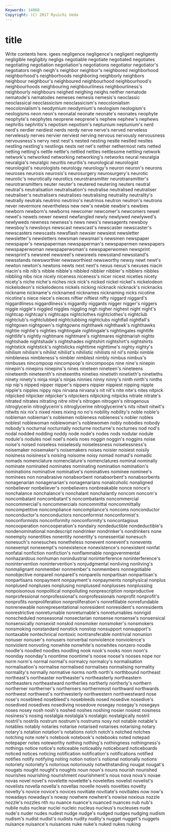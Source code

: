 ```yaml
---
Keywords: 14068 
Copyright: (C) 2017 Ryuichi Ueda
---
```


# title

Write contents here.
igees negligence negligence's negligent negligently negligible negligibly negligs negotiable negotiate
negotiated negotiates negotiating negotiation negotiation's negotiations negotiator negotiator's negotiators neigh
neigh's neighbor neighbor's neighbored neighborhood neighborhood's neighborhoods neighboring neighborly neighbors
neighbour neighbour's neighboured neighbourhood neighbourhood's neighbourhoods neighbouring neighbourliness neighbourliness's neighbourly
neighbours neighed neighing neighs neither nematode nematode's nematodes nemeses nemesis
nemesis's neoclassic neoclassical neoclassicism neoclassicism's neocolonialism neocolonialism's neodymium neodymium's neologism
neologism's neologisms neon neon's neonatal neonate neonate's neonates neophyte neophyte's
neophytes neoprene neoprene's nephew nephew's nephews nephritis nephritis's nepotism nepotism's
neptunium neptunium's nerd nerd's nerdier nerdiest nerds nerdy nerve nerve's
nerved nerveless nervelessly nerves nervier nerviest nerving nervous nervously nervousness
nervousness's nervy nest nest's nested nesting nestle nestled nestles nestling
nestling's nestlings nests net net's nether nethermost nets netted netting
netting's nettle nettle's nettled nettles nettlesome nettling network network's networked
networking networking's networks neural neuralgia neuralgia's neuralgic neuritis neuritis's neurological
neurologist neurologist's neurologists neurology neurology's neuron neuron's neurons neuroses neurosis
neurosis's neurosurgery neurosurgery's neurotic neurotic's neurotically neurotics neurotransmitter neurotransmitter's neurotransmitters
neuter neuter's neutered neutering neuters neutral neutral's neutralisation neutralisation's neutralise
neutralised neutraliser neutraliser's neutralisers neutralises neutralising neutrality neutrality's neutrally neutrals
neutrino neutrino's neutrinos neutron neutron's neutrons never nevermore nevertheless new
new's newbie newbie's newbies newborn newborn's newborns newcomer newcomer's newcomers
newel newel's newels newer newest newfangled newly newlywed newlywed's newlyweds
newness newness's news news's newsagents newsboy newsboy's newsboys newscast newscast's
newscaster newscaster's newscasters newscasts newsflash newsier newsiest newsletter newsletter's newsletters
newsman newsman's newsmen newspaper newspaper's newspaperman newspaperman's newspapermen newspapers newspaperwoman
newspaperwoman's newspaperwomen newsprint newsprint's newsreel newsreel's newsreels newsstand newsstand's newsstands
newsworthier newsworthiest newsworthy newsy newt newt's newton newton's newtons newts
next next's nexus nexus's nexuses niacin niacin's nib nib's nibble
nibble's nibbled nibbler nibbler's nibblers nibbles nibbling nibs nice nicely
niceness niceness's nicer nicest niceties nicety nicety's niche niche's niches
nick nick's nicked nickel nickel's nickelodeon nickelodeon's nickelodeons nickels nicking
nicknack nicknack's nicknacks nickname nickname's nicknamed nicknames nicknaming nicks nicotine
nicotine's niece niece's nieces niftier niftiest nifty niggard niggard's niggardliness
niggardliness's niggardly niggards nigger nigger's niggers niggle niggle's niggled niggles
niggling nigh nigher nighest night night's nightcap nightcap's nightcaps nightclothes
nightclothes's nightclub nightclub's nightclubbed nightclubbing nightclubs nightfall nightfall's nightgown nightgown's
nightgowns nighthawk nighthawk's nighthawks nightie nightie's nighties nightingale nightingale's nightingales
nightlife nightlife's nightly nightmare nightmare's nightmares nightmarish nights nightshade nightshade's
nightshades nightshirt nightshirt's nightshirts nightstick nightstick's nightsticks nighttime nighttime's nighty
nighty's nihilism nihilism's nihilist nihilist's nihilistic nihilists nil nil's nimbi
nimble nimbleness nimbleness's nimbler nimblest nimbly nimbus nimbus's nimbuses nincompoop
nincompoop's nincompoops nine nine's ninepin ninepin's ninepins ninepins's nines nineteen
nineteen's nineteens nineteenth nineteenth's nineteenths nineties ninetieth ninetieth's ninetieths ninety
ninety's ninja ninja's ninjas ninnies ninny ninny's ninth ninth's ninths
nip nip's nipped nipper nipper's nippers nippier nippiest nipping nipple
nipple's nipples nippy nips nirvana nirvana's nit nit's nite nite's
nites nitpick nitpicked nitpicker nitpicker's nitpickers nitpicking nitpicks nitrate nitrate's
nitrated nitrates nitrating nitre nitre's nitrogen nitrogen's nitrogenous nitroglycerin nitroglycerin's
nitroglycerine nitroglycerine's nits nitwit nitwit's nitwits nix nix's nixed nixes
nixing no no's nobility nobility's noble noble's nobleman nobleman's noblemen
nobleness nobleness's nobler nobles noblest noblewoman noblewoman's noblewomen nobly nobodies
nobody nobody's nocturnal nocturnally nocturne nocturne's nocturnes nod nod's nodal
nodded nodding noddy node node's nodes nods nodular nodule nodule's
nodules noel noel's noels noes noggin noggin's noggins noise noise's
noised noiseless noiselessly noiselessness noiselessness's noisemaker noisemaker's noisemakers noises noisier
noisiest noisily noisiness noisiness's noising noisome noisy nomad nomad's nomadic
nomads nomenclature nomenclature's nomenclatures nominal nominally nominate nominated nominates nominating
nomination nomination's nominations nominative nominative's nominatives nominee nominee's nominees non
nonabrasive nonabsorbent nonabsorbent's nonabsorbents nonagenarian nonagenarian's nonagenarians nonalcoholic nonaligned nonbeliever
nonbeliever's nonbelievers nonbreakable nonce nonce's nonchalance nonchalance's nonchalant nonchalantly noncom
noncom's noncombatant noncombatant's noncombatants noncommercial noncommercial's noncommercials noncommittal noncommittally noncompetitive
noncompliance noncompliance's noncoms nonconductor nonconductor's nonconductors nonconformist nonconformist's nonconformists nonconformity
nonconformity's noncontagious noncooperation noncooperation's nondairy nondeductible nondeductible's nondenominational nondescript nondrinker
nondrinker's nondrinkers none nonempty nonentities nonentity nonentity's nonessential nonesuch nonesuch's
nonesuches nonetheless nonevent nonevent's nonevents nonexempt nonexempt's nonexistence nonexistence's nonexistent
nonfat nonfatal nonfiction nonfiction's nonflammable nongovernmental nonhazardous nonhuman nonindustrial noninterference
noninterference's nonintervention nonintervention's nonjudgmental nonliving nonliving's nonmalignant nonmember nonmember's nonmembers
nonnegotiable nonobjective nonpareil nonpareil's nonpareils nonpartisan nonpartisan's nonpartisans nonpayment nonpayment's
nonpayments nonphysical nonplus nonplused nonpluses nonplusing nonplussed nonplusses nonplussing nonpoisonous
nonpolitical nonpolluting nonprescription nonproductive nonprofessional nonprofessional's nonprofessionals nonprofit nonprofit's nonprofits
nonproliferation nonproliferation's nonrefillable nonrefundable nonrenewable nonrepresentational nonresident nonresident's nonresidents nonrestrictive
nonreturnable nonreturnable's nonreturnables nonrigid nonscheduled nonseasonal nonsectarian nonsense nonsense's nonsensical
nonsensically nonsexist nonskid nonsmoker nonsmoker's nonsmokers nonsmoking nonstandard nonstick nonstop
nonsupport nonsupport's nontaxable nontechnical nontoxic nontransferable nontrivial nonunion nonuser nonuser's
nonusers nonverbal nonviolence nonviolence's nonviolent nonvoting nonwhite nonwhite's nonwhites nonzero
noodle noodle's noodled noodles noodling nook nook's nooks noon noon's
noonday noonday's noontime noontime's noose noose's nooses nope nor norm
norm's normal normal's normalcy normalcy's normalisation normalisation's normalise normalised normalises
normalising normality normality's normally normative norms north north's northbound northeast
northeast's northeaster northeaster's northeasterly northeastern northeasters northeastward northerlies northerly northerly's
northern northerner northerner's northerners northernmost northward northwards northwest northwest's northwesterly
northwestern northwestward nose nose's nosebleed nosebleed's nosebleeds nosed nosedive nosedive's
nosedived nosedives nosediving nosedove nosegay nosegay's nosegays noses nosey nosh
nosh's noshed noshes noshing nosier nosiest nosiness nosiness's nosing nostalgia
nostalgia's nostalgic nostalgically nostril nostril's nostrils nostrum nostrum's nostrums nosy
not notable notable's notables notably notaries notarise notarised notarises notarising
notary notary's notation notation's notations notch notch's notched notches notching
note note's notebook notebook's notebooks noted notepad notepaper notes noteworthy
nothing nothing's nothingness nothingness's nothings notice notice's noticeable noticeably noticeboard
noticeboards noticed notices noticing notification notification's notifications notified notifies notify
notifying noting notion notion's notional notionally notions notoriety notoriety's notorious
notoriously notwithstanding nougat nougat's nougats nought nought's noughts noun noun's
nouns nourish nourished nourishes nourishing nourishment nourishment's nous nova nova's
novae novas novel novel's novelette novelette's novelettes novelist novelist's novelists
novella novella's novellas novelle novels novelties novelty novelty's novice novice's
novices novitiate novitiate's novitiates now now's nowadays nowadays's noway nowhere
nowhere's nowise noxious nozzle nozzle's nozzles nth nu nuance nuance's
nuanced nuances nub nub's nubile nubs nuclear nuclei nucleic nucleus
nucleus's nucleuses nude nude's nuder nudes nudest nudge nudge's nudged
nudges nudging nudism nudism's nudist nudist's nudists nudity nudity's nugget
nugget's nuggets nuisance nuisance's nuisances nuke nuke's nuked nukes nuking

